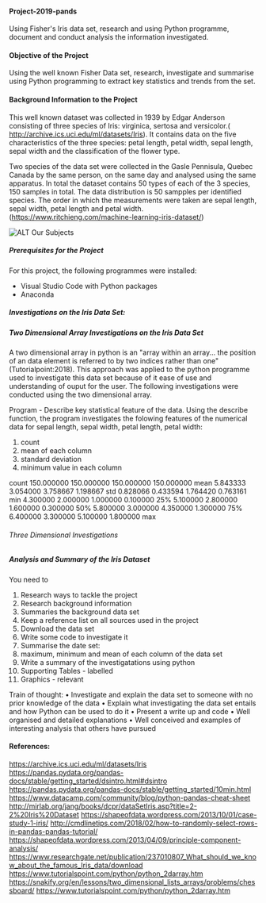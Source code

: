 #### Project-2019-pands
Using Fisher's Iris data set, research and using Python programme, document and conduct analysis the information investigated.

#### Objective of the Project
Using the well known Fisher Data set, research, investigate and summarise using Python programming to extract key statistics and trends from the set. 

#### Background Information to the Project
This well known dataset was collected in 1939 by Edgar Anderson consisting of three species of Iris: virginica, sertosa and versicolor.( http://archive.ics.uci.edu/ml/datasets/Iris). It contains data on the five characteristics of the three species: petal length, petal width, sepal length, sepal width and the classification of the flower type. 

Two species of the data set were collected in the Gasle Pennisula, Quebec Canada by the same person, on the same day and analysed using the same apparatus. In total the dataset contains 50 types of each of the 3 species, 150 samples in total. The data distribution is 50 sampples per identified species. The order in which the measurements were taken are sepal length, sepal width, petal length and petal width.  (https://www.ritchieng.com/machine-learning-iris-dataset/)
 
 ![ALT Our Subjects](https://payatu.com/wp-content/uploads/2018/04/Selection_004.png)

##### Prerequisites for the Project

For this project,  the following programmes were installed: 
 - Visual Studio Code with Python packages
 - Anaconda
 
 ##### Investigations on the Iris Data Set: 
 
 ##### Two Dimensional Array Investigations on the Iris Data Set
 A two dimensional array in python is an "array within an array... the position of an data element is referred to by two indices rather than one" (Tutorialpoint:2018). This approach was applied to the python programme used to investigate this data set because of it ease of use and understanding of ouput for the user. The following investigations were conducted using the two dimensional array.
 
 Program - Describe key statistical feature of the data. 
Using the describe function, the program investigates the folowing features of the numerical data for sepal length, sepal width, petal length, petal width:
1. count
2. mean of each column
3. standard deviation
4. minimum value in each column

count    150.000000   150.000000    150.000000   150.000000
mean       5.843333     3.054000      3.758667     1.198667
std        0.828066     0.433594      1.764420     0.763161
min        4.300000     2.000000      1.000000     0.100000
25%        5.100000     2.800000      1.600000     0.300000
50%        5.800000     3.000000      4.350000     1.300000
75%        6.400000     3.300000      5.100000     1.800000
max
 
 ###### Three Dimensional Investigations
 
 
 
 ##### Analysis and Summary of the Iris Dataset


You need to 
1.	Research ways to tackle the project
2.	Research background information
3.	Summaries the background data set
4.	Keep a reference list on all sources used in the project
5.	Download the data set
6.	Write some code to investigate it
7.	Summarise the date set: 
8.	maximum, minimum and mean of each column of the data set
9.	Write a summary of the investigatations using python
10.	Supporting Tables - labelled
11.	Graphics  - relevant

Train of thought: 
 •	Investigate and explain the data set to someone with no prior knowledge of the data
•	Explain what investigating the data set entails and how Python can be used to do it
•	Present a write up and code
•	Well organised and detailed explanations
•	Well conceived and examples of interesting analysis that others have pursued



#### References: 
https://archive.ics.uci.edu/ml/datasets/Iris
https://pandas.pydata.org/pandas-docs/stable/getting_started/dsintro.html#dsintro
https://pandas.pydata.org/pandas-docs/stable/getting_started/10min.html
https://www.datacamp.com/community/blog/python-pandas-cheat-sheet
http://mirlab.org/jang/books/dcpr/dataSetIris.asp?title=2-2%20Iris%20Dataset
https://shapeofdata.wordpress.com/2013/10/01/case-study-1-iris/
http://cmdlinetips.com/2018/02/how-to-randomly-select-rows-in-pandas-pandas-tutorial/
https://shapeofdata.wordpress.com/2013/04/09/principle-component-analysis/
https://www.researchgate.net/publication/237010807_What_should_we_know_about_the_famous_Iris_data/download
https://www.tutorialspoint.com/python/python_2darray.htm
https://snakify.org/en/lessons/two_dimensional_lists_arrays/problems/chessboard/
https://www.tutorialspoint.com/python/python_2darray.htm
